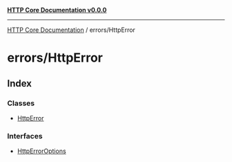 [**HTTP Core Documentation v0.0.0**](../../README.md)

***

[HTTP Core Documentation](../../modules.md) / errors/HttpError

# errors/HttpError

## Index

### Classes

- [HttpError](classes/HttpError.md)

### Interfaces

- [HttpErrorOptions](interfaces/HttpErrorOptions.md)
